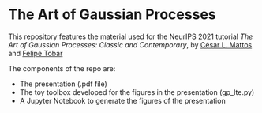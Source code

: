 # The Art of Gaussian Processes

This repository features the material used for the NeurIPS 2021 tutorial *The Art of Gaussian Processes: Classic and Contemporary*, by [César L. Mattos](https://cc.ufc.br/curso/corpo-docente/cesarlincoln/) and [Felipe Tobar](https://www.dim.uchile.cl/~ftobar)

The components of the repo are: 

- The presentation (.pdf file) 
- The toy toolbox developed for the figures in the presentation (gp_lte.py)
- A Jupyter Notebook to generate the figures of the presentation

